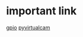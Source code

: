 # important link
[gpio](https://www.raspberrypi.com/documentation/computers/os.html#gpio-and-the-40-pin-header)
[pyvirtualcam](https://stackoverflow.com/questions/63475061/how-to-make-a-virtual-camera-with-python)